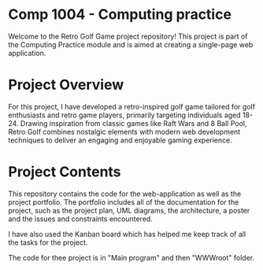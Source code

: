# Comp 1004 - Computing practice
Welcome to the Retro Golf Game project repository! This project is part of the Computing Practice module and is aimed at creating a single-page web application.
# Project Overview
For this project, I have developed a retro-inspired golf game tailored for golf enthusiasts and retro game players, primarily targeting individuals aged 18-24. Drawing inspiration from classic games like Raft Wars and 8 Ball Pool, Retro Golf combines nostalgic elements with modern web development techniques to deliver an engaging and enjoyable gaming experience.
# Project Contents 
This repository contains the code for the web-application as well as the project portfolio. The portfolio includes all of the documentation for the project, such as the project plan, UML diagrams, the architecture, a poster and the issues and constraints encountered. 

 I have also used the Kanban board which has helped me keep track of all the tasks for the project. 

 The code for thee project is in "Main program" and then "WWWroot" folder.
 

